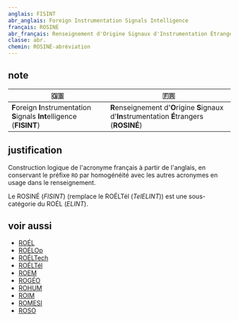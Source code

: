 ```yaml
---
anglais: FISINT
abr_anglais: Foreign Instrumentation Signals Intelligence
français: ROSINÉ
abr_français: Renseignement d'Origine Signaux d'Instrumentation Étrangers
classe: abr.
chemin: ROSINÉ-abréviation
---
```

## note

🇬🇧 | 🇫🇷
---|---
**F**oreign **I**nstrumentation **S**ignals **Int**elligence (**FISINT**) | **R**enseignement d'**O**rigine **S**ignaux d'**In**strumentation **É**trangers (**ROSINÉ**)

## justification

Construction logique de l'acronyme français à partir de l'anglais, en conservant le préfixe `RO` par homogénéité avec les autres acronymes en usage dans le renseignement.

Le ROSINÉ (_FISINT_) (remplace le ROÉLTél (_TelELINT_)) est une sous-catégorie du ROÉL (_ELINT_).

## voir aussi

- [ROÉL](ROÉL-abréviation.html)
- [ROÉLOp](ROÉLOp-abréviation.html)
- [ROÉLTech](ROÉLTech-abréviation.html)
- [ROÉLTél](ROÉLTél-abréviation.html)
- [ROEM](ROEM-abréviation.html)
- [ROGÉO](ROGÉO-abréviation.html)
- [ROHUM](ROHUM-abréviation.html)
- [ROIM](ROIM-abréviation.html)
- [ROMESI](ROMESI-abréviation.html)
- [ROSO](ROSO-abréviation.html)
